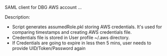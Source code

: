 SAML client for DBG AWS account ...

Description:
 - Script generates assumedRole.pkl storing AWS credentials. It's used for comparing timestamps and creating AWS credentials file.
 - Credentials file is stored in User profile ~/.aws directory.
 - If Credentials are going to expire in less then 5 mins, user needs to provide UID/Token/Password again
 
